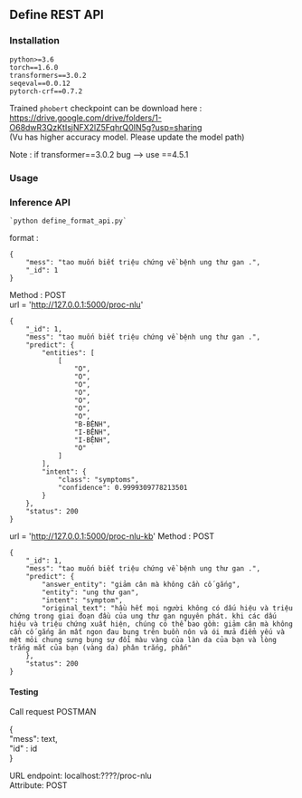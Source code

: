 ## Define REST API

### Installation
    python>=3.6
    torch==1.6.0
    transformers==3.0.2
    seqeval==0.0.12
    pytorch-crf==0.7.2

Trained `phobert` checkpoint can be download here : https://drive.google.com/drive/folders/1-O68dwR3QzKtIsjNFX2lZ5FqhrQ0IN5g?usp=sharing  
(Vu has higher accuracy model. Please update the model path)

Note : if transformer==3.0.2 bug --> use ==4.5.1  


### Usage 

### Inference API
    `python define_format_api.py`

format : 
```
{   
    "mess": "tao muốn biết triệu chứng về bệnh ung thư gan .",
    "_id": 1
}
```
Method : POST  
url = 'http://127.0.0.1:5000/proc-nlu'  
```
{
    "_id": 1,
    "mess": "tao muốn biết triệu chứng về bệnh ung thư gan .",
    "predict": {
        "entities": [
            [
                "O",
                "O",
                "O",
                "O",
                "O",
                "O",
                "O",
                "B-BỆNH",
                "I-BỆNH",
                "I-BỆNH",
                "O"
            ]
        ],
        "intent": {
            "class": "symptoms",
            "confidence": 0.9999309778213501
        }
    },
    "status": 200
}
```
url = 'http://127.0.0.1:5000/proc-nlu-kb'
Method : POST
```
{
    "_id": 1,
    "mess": "tao muốn biết triệu chứng về bệnh ung thư gan .",
    "predict": {
        "answer_entity": "giảm cân mà không cần cố gắng",
        "entity": "ung thư gan",
        "intent": "symptom",
        "original_text": "hầu hết mọi người không có dấu hiệu và triệu chứng trong giai đoạn đầu của ung thư gan nguyên phát. khi các dấu hiệu và triệu chứng xuất hiện, chúng có thể bao gồm: giảm cân mà không cần cố gắng ăn mất ngon đau bụng trên buồn nôn và ói mửa điểm yếu và mệt mỏi chung sưng bụng sự đổi màu vàng của làn da của bạn và lòng trắng mắt của bạn (vàng da) phân trắng, phấn"
    },
    "status": 200
}
```
#### Testing

Call request POSTMAN


{\
    "mess": text,\
    "id" : id\
}

URL endpoint: localhost:????/proc-nlu\
Attribute: POST
